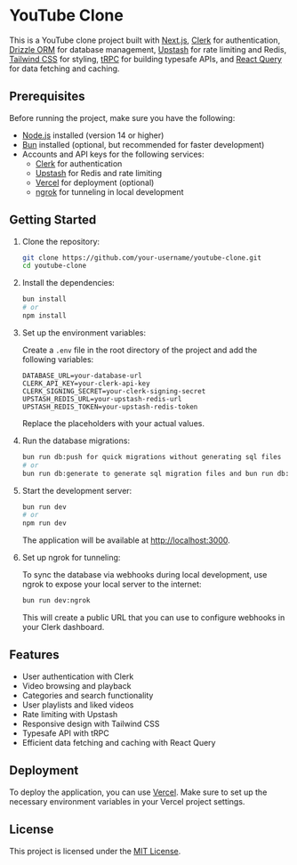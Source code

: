 # YouTube Clone

This is a YouTube clone project built with [Next.js](https://nextjs.org), [Clerk](https://clerk.com/) for authentication, [Drizzle ORM](https://orm.drizzle.team/) for database management, [Upstash](https://upstash.com/) for rate limiting and Redis, [Tailwind CSS](https://tailwindcss.com/) for styling, [tRPC](https://trpc.io/) for building typesafe APIs, and [React Query](https://tanstack.com/query) for data fetching and caching.

## Prerequisites

Before running the project, make sure you have the following:

- [Node.js](https://nodejs.org/) installed (version 14 or higher)
- [Bun](https://bun.sh/) installed (optional, but recommended for faster development)
- Accounts and API keys for the following services:
  - [Clerk](https://clerk.com/) for authentication
  - [Upstash](https://upstash.com/) for Redis and rate limiting
  - [Vercel](https://vercel.com/) for deployment (optional)
  - [ngrok](https://ngrok.com/) for tunneling in local development

## Getting Started

1. Clone the repository:

   ```bash
   git clone https://github.com/your-username/youtube-clone.git
   cd youtube-clone
   ```

2. Install the dependencies:

   ```bash
   bun install
   # or
   npm install
   ```

3. Set up the environment variables:

   Create a `.env` file in the root directory of the project and add the following variables:

   ```
   DATABASE_URL=your-database-url
   CLERK_API_KEY=your-clerk-api-key
   CLERK_SIGNING_SECRET=your-clerk-signing-secret
   UPSTASH_REDIS_URL=your-upstash-redis-url
   UPSTASH_REDIS_TOKEN=your-upstash-redis-token
   ```

   Replace the placeholders with your actual values.

4. Run the database migrations:

   ```bash
   bun run db:push for quick migrations without generating sql files
   # or
   bun run db:generate to generate sql migration files and bun run db:migrate to run them
   ```

5. Start the development server:

   ```bash
   bun run dev
   # or
   npm run dev
   ```

   The application will be available at [http://localhost:3000](http://localhost:3000).

6. Set up ngrok for tunneling:

   To sync the database via webhooks during local development, use ngrok to expose your local server to the internet:

   ```bash
   bun run dev:ngrok
   ```

   This will create a public URL that you can use to configure webhooks in your Clerk dashboard.

## Features

- User authentication with Clerk
- Video browsing and playback
- Categories and search functionality
- User playlists and liked videos
- Rate limiting with Upstash
- Responsive design with Tailwind CSS
- Typesafe API with tRPC
- Efficient data fetching and caching with React Query

## Deployment

To deploy the application, you can use [Vercel](https://vercel.com/). Make sure to set up the necessary environment variables in your Vercel project settings.

## License

This project is licensed under the [MIT License](LICENSE).

